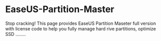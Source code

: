 # EaseUS-Partition-Master
Stop cracking! This page provides EaseUS Partition Maseter full version with license code to help you fully manage hard rive partitions, optimize SSD ........
